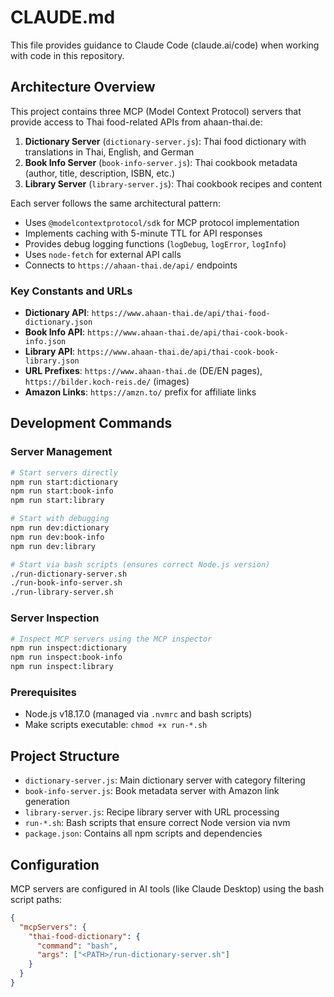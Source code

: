 # CLAUDE.md

This file provides guidance to Claude Code (claude.ai/code) when working with code in this repository.

## Architecture Overview

This project contains three MCP (Model Context Protocol) servers that provide access to Thai food-related APIs from ahaan-thai.de:

1. **Dictionary Server** (`dictionary-server.js`): Thai food dictionary with translations in Thai, English, and German
2. **Book Info Server** (`book-info-server.js`): Thai cookbook metadata (author, title, description, ISBN, etc.)
3. **Library Server** (`library-server.js`): Thai cookbook recipes and content

Each server follows the same architectural pattern:

- Uses `@modelcontextprotocol/sdk` for MCP protocol implementation
- Implements caching with 5-minute TTL for API responses
- Provides debug logging functions (`logDebug`, `logError`, `logInfo`)
- Uses `node-fetch` for external API calls
- Connects to `https://ahaan-thai.de/api/` endpoints

### Key Constants and URLs

- **Dictionary API**: `https://www.ahaan-thai.de/api/thai-food-dictionary.json`
- **Book Info API**: `https://www.ahaan-thai.de/api/thai-cook-book-info.json`
- **Library API**: `https://www.ahaan-thai.de/api/thai-cook-book-library.json`
- **URL Prefixes**: `https://www.ahaan-thai.de` (DE/EN pages), `https://bilder.koch-reis.de/` (images)
- **Amazon Links**: `https://amzn.to/` prefix for affiliate links

## Development Commands

### Server Management

```bash
# Start servers directly
npm run start:dictionary
npm run start:book-info
npm run start:library

# Start with debugging
npm run dev:dictionary
npm run dev:book-info
npm run dev:library

# Start via bash scripts (ensures correct Node.js version)
./run-dictionary-server.sh
./run-book-info-server.sh
./run-library-server.sh
```

### Server Inspection

```bash
# Inspect MCP servers using the MCP inspector
npm run inspect:dictionary
npm run inspect:book-info
npm run inspect:library
```

### Prerequisites

- Node.js v18.17.0 (managed via `.nvmrc` and bash scripts)
- Make scripts executable: `chmod +x run-*.sh`

## Project Structure

- `dictionary-server.js`: Main dictionary server with category filtering
- `book-info-server.js`: Book metadata server with Amazon link generation
- `library-server.js`: Recipe library server with URL processing
- `run-*.sh`: Bash scripts that ensure correct Node version via nvm
- `package.json`: Contains all npm scripts and dependencies

## Configuration

MCP servers are configured in AI tools (like Claude Desktop) using the bash script paths:

```json
{
  "mcpServers": {
    "thai-food-dictionary": {
      "command": "bash",
      "args": ["<PATH>/run-dictionary-server.sh"]
    }
  }
}
```
